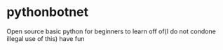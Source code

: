 # pythonbotnet
Open source basic python for beginners to learn off of(I do not condone illegal use of this) have fun 
